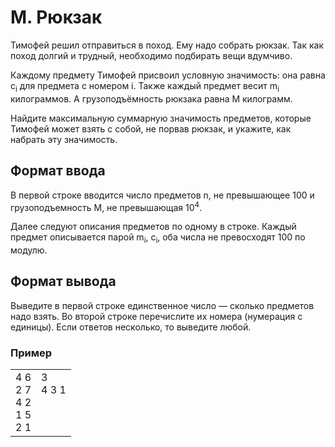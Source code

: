 # M. Рюкзак

Тимофей решил отправиться в поход. Ему надо собрать рюкзак. Так как поход долгий и трудный, необходимо подбирать вещи вдумчиво.

Каждому предмету Тимофей присвоил условную значимость: она равна c<sub>i</sub> для предмета с номером i. Также каждый предмет весит m<sub>i</sub> килограммов. А грузоподъёмность рюкзака  равна M килограмм.

Найдите максимальную суммарную значимость предметов, которые Тимофей может взять с собой, не порвав рюкзак, и укажите, как набрать эту значимость.

## Формат ввода

В первой строке вводится число предметов n, не превышающее 100 и грузоподъемность M, не превышающая 10<sup>4</sup>.

Далее следуют описания предметов по одному в строке. Каждый предмет описывается парой m<sub>i</sub>, c<sub>i</sub>, оба числа не превосходят 100 по модулю.

## Формат вывода

Выведите в первой строке единственное число — сколько предметов надо взять. Во второй строке перечислите их номера (нумерация с единицы). Если ответов несколько, то выведите любой.

### Пример 

<table><tr>
<td>
4 6<br>
2 7<br>
4 2<br>
1 5<br>
2 1<br>
</td>
<td>
3<br>
4 3 1 <br>
<br>
<br>
<br>
</td>
</tr></table>









